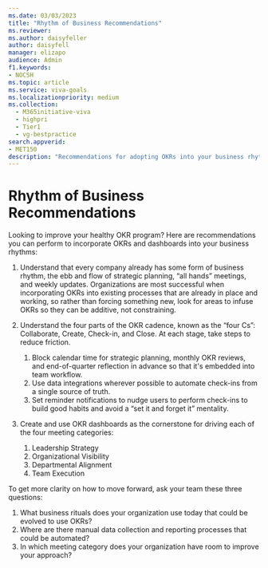 ```yaml
---
ms.date: 03/03/2023
title: "Rhythm of Business Recommendations"
ms.reviewer: 
ms.author: daisyfeller
author: daisyfell
manager: elizapo
audience: Admin
f1.keywords:
- NOCSH
ms.topic: article
ms.service: viva-goals
ms.localizationpriority: medium
ms.collection:
  - M365initiative-viva
  - highpri
  - Tier1
  - vg-bestpractice
search.appverid:
- MET150
description: "Recommendations for adopting OKRs into your business rhythm for a healthy OKR program."
---
```


# Rhythm of Business Recommendations

Looking to improve your healthy OKR program? Here are recommendations you can perform to incorporate OKRs and dashboards into your business rhythms: 

1. Understand that every company already has some form of business rhythm, the ebb and flow of strategic planning, “all hands” meetings, and weekly updates. Organizations are most successful when incorporating OKRs into existing processes that are already in place and working, so rather than forcing something new, look for areas to infuse OKRs so they can be additive, not constraining. 

2. Understand the four parts of the OKR cadence, known as the “four Cs”: Collaborate, Create, Check-in, and Close. At each stage, take steps to reduce friction. 
    1. Block calendar time for strategic planning, monthly OKR reviews, and end-of-quarter reflection in advance so that it's embedded into team workflow. 
    1. Use data integrations wherever possible to automate check-ins from a single source of truth. 
    1. Set reminder notifications to nudge users to perform check-ins to build good habits and avoid a “set it and forget it” mentality. 

3. Create and use OKR dashboards as the cornerstone for driving each of the four meeting categories:
    1. Leadership Strategy 
    1. Organizational Visibility 
    1. Departmental Alignment 
    1. Team Execution 

To get more clarity on how to move forward, ask your team these three questions: 

1. What business rituals does your organization use today that could be evolved to use OKRs? 
1. Where are there manual data collection and reporting processes that could be automated? 
1. In which meeting category does your organization have room to improve your approach?  
